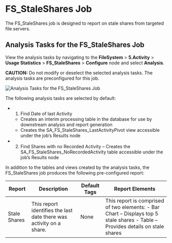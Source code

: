 # FS_StaleShares Job

The FS_StaleShares job is designed to report on stale shares from targeted file servers.

## Analysis Tasks for the FS_StaleShares Job

View the analysis tasks by navigating to the **FileSystem** > **5.Activity** > **Usage
Statistics** > **FS_StaleShares** > **Configure** node and select **Analysis**.

**CAUTION:** Do not modify or deselect the selected analysis tasks. The analysis tasks are
preconfigured for this job.

![Analysis Tasks for the FS_StaleShares Job](/img/product_docs/accessanalyzer/solutions/filesystem/activity/usagestatistics/stalesharesanalysis.webp)

The following analysis tasks are selected by default:

- 1. Find Date of last Activity

  - Creates an interim processing table in the database for use by downstream analysis and report
    generation
  - Creates the SA_FS_StaleShares_LastActivityPivot view accessible under the job’s Results node

- 2. Find Shares with no Recorded Activity – Creates the SA_FS_StaleShares_NoRecordedActivity
     table accessible under the job’s Results node

In addition to the tables and views created by the analysis tasks, the FS_StaleShares job produces
the following pre-configured report:

| Report       | Description                                                         | Default Tags | Report Elements                                                                                                                |
| ------------ | ------------------------------------------------------------------- | ------------ | ------------------------------------------------------------------------------------------------------------------------------ |
| Stale Shares | This report identifies the last date there was activity on a share. | None         | This report is comprised of two elements: - Bar Chart – Displays top 5 stale shares - Table – Provides details on stale shares |
